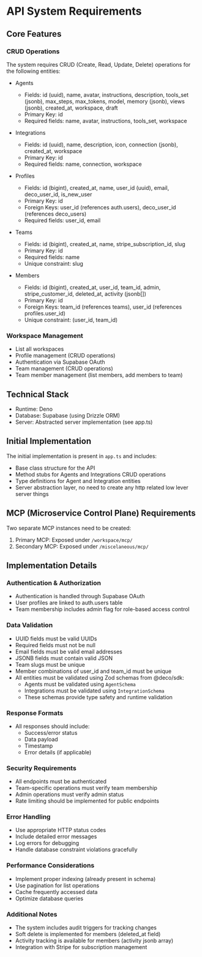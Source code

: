# API System Requirements

## Core Features

### CRUD Operations

The system requires CRUD (Create, Read, Update, Delete) operations for the
following entities:

- Agents
  - Fields: id (uuid), name, avatar, instructions, description, tools_set
    (jsonb), max_steps, max_tokens, model, memory (jsonb), views (jsonb),
    created_at, workspace, draft
  - Primary Key: id
  - Required fields: name, avatar, instructions, tools_set, workspace

- Integrations
  - Fields: id (uuid), name, description, icon, connection (jsonb), created_at,
    workspace
  - Primary Key: id
  - Required fields: name, connection, workspace

- Profiles
  - Fields: id (bigint), created_at, name, user_id (uuid), email, deco_user_id,
    is_new_user
  - Primary Key: id
  - Foreign Keys: user_id (references auth.users), deco_user_id (references
    deco_users)
  - Required fields: user_id, email

- Teams
  - Fields: id (bigint), created_at, name, stripe_subscription_id, slug
  - Primary Key: id
  - Required fields: name
  - Unique constraint: slug

- Members
  - Fields: id (bigint), created_at, user_id, team_id, admin,
    stripe_customer_id, deleted_at, activity (jsonb[])
  - Primary Key: id
  - Foreign Keys: team_id (references teams), user_id (references
    profiles.user_id)
  - Unique constraint: (user_id, team_id)

### Workspace Management

- List all workspaces
- Profile management (CRUD operations)
- Authentication via Supabase OAuth
- Team management (CRUD operations)
- Team member management (list members, add members to team)

## Technical Stack

- Runtime: Deno
- Database: Supabase (using Drizzle ORM)
- Server: Abstracted server implementation (see app.ts)

## Initial Implementation

The initial implementation is present in `app.ts` and includes:

- Base class structure for the API
- Method stubs for Agents and Integrations CRUD operations
- Type definitions for Agent and Integration entities
- Server abstraction layer, no need to create any http related low lever server things

## MCP (Microservice Control Plane) Requirements

Two separate MCP instances need to be created:

1. Primary MCP: Exposed under `/workspace/mcp/`
2. Secondary MCP: Exposed under `/miscelaneous/mcp/`

## Implementation Details

### Authentication & Authorization

- Authentication is handled through Supabase OAuth
- User profiles are linked to auth.users table
- Team membership includes admin flag for role-based access control

### Data Validation

- UUID fields must be valid UUIDs
- Required fields must not be null
- Email fields must be valid email addresses
- JSONB fields must contain valid JSON
- Team slugs must be unique
- Member combinations of user_id and team_id must be unique
- All entities must be validated using Zod schemas from @deco/sdk:
  - Agents must be validated using `AgentSchema`
  - Integrations must be validated using `IntegrationSchema`
  - These schemas provide type safety and runtime validation

### Response Formats

- All responses should include:
  - Success/error status
  - Data payload
  - Timestamp
  - Error details (if applicable)

### Security Requirements

- All endpoints must be authenticated
- Team-specific operations must verify team membership
- Admin operations must verify admin status
- Rate limiting should be implemented for public endpoints

### Error Handling

- Use appropriate HTTP status codes
- Include detailed error messages
- Log errors for debugging
- Handle database constraint violations gracefully

### Performance Considerations

- Implement proper indexing (already present in schema)
- Use pagination for list operations
- Cache frequently accessed data
- Optimize database queries

### Additional Notes

- The system includes audit triggers for tracking changes
- Soft delete is implemented for members (deleted_at field)
- Activity tracking is available for members (activity jsonb array)
- Integration with Stripe for subscription management
